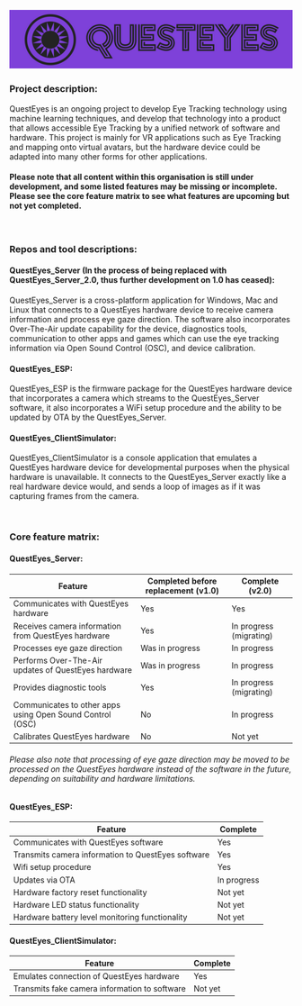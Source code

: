 ![QuestEyes Logo](https://github.com/questeyes/.github/blob/main/QUESTEYESLOGO-PURPLE-550x114.png?raw=true)

### Project description:

QuestEyes is an ongoing project to develop Eye Tracking technology using machine learning techniques, and develop that technology into a product that allows accessible Eye Tracking by a unified network of software and hardware.
This project is mainly for VR applications such as Eye Tracking and mapping onto virtual avatars, but the hardware device could be adapted into many other forms for other applications.

#### Please note that all content within this organisation is still under development, and some listed features may be missing or incomplete. Please see the core feature matrix to see what features are upcoming but not yet completed.

<br>

### Repos and tool descriptions:

#### QuestEyes_Server (In the process of being replaced with QuestEyes_Server_2.0, thus further development on 1.0 has ceased):
QuestEyes_Server is a cross-platform application for Windows, Mac and Linux that connects to a QuestEyes hardware device to receive camera information and process eye gaze direction. The software also incorporates Over-The-Air update capability for the device, diagnostics tools, communication to other apps and games which can use the eye tracking information via Open Sound Control (OSC), and device calibration.

#### QuestEyes_ESP: 
QuestEyes_ESP is the firmware package for the QuestEyes hardware device that incorporates a camera which streams to the QuestEyes_Server software, it also incorporates a WiFi setup procedure and the ability to be updated by OTA by the QuestEyes_Server.

#### QuestEyes_ClientSimulator:
QuestEyes_ClientSimulator is a console application that emulates a QuestEyes hardware device for developmental purposes when the physical hardware is unavailable. It connects to the QuestEyes_Server exactly like a real hardware device would, and sends a loop of images as if it was capturing frames from the camera.

<br>

### Core feature matrix:

#### QuestEyes_Server:
| Feature | Completed before replacement (v1.0) | Complete (v2.0) |
| --- | --- |  --- |
| Communicates with QuestEyes hardware | Yes | Yes |
| Receives camera information from QuestEyes hardware | Yes | In progress (migrating) |
| Processes eye gaze direction | Was in progress | In progress |
| Performs Over-The-Air updates of QuestEyes hardware | Was in progress | In progress |
| Provides diagnostic tools | Yes | In progress (migrating) |
| Communicates to other apps using Open Sound Control (OSC) | No | In progress |
| Calibrates QuestEyes hardware | No | Not yet |
###### Please also note that processing of eye gaze direction may be moved to be processed on the QuestEyes hardware instead of the software in the future, depending on suitability and hardware limitations.

#### QuestEyes_ESP:
| Feature | Complete |
| --- | --- |
| Communicates with QuestEyes software | Yes |
| Transmits camera information to QuestEyes software | Yes |
| Wifi setup procedure | Yes |
| Updates via OTA | In progress |
| Hardware factory reset functionality | Not yet |
| Hardware LED status functionality | Not yet |
| Hardware battery level monitoring functionality | Not yet |

#### QuestEyes_ClientSimulator:
| Feature | Complete |
| --- | --- |
| Emulates connection of QuestEyes hardware | Yes |
| Transmits fake camera information to software | Not yet |
